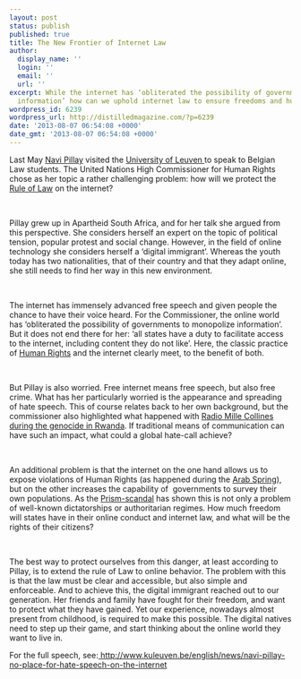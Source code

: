 ```yaml
---
layout: post
status: publish
published: true
title: The New Frontier of Internet Law
author:
  display_name: ''
  login: ''
  email: ''
  url: ''
excerpt: While the internet has ‘obliterated the possibility of governments to monopolize
  information’ how can we uphold internet law to ensure freedoms and human rights?
wordpress_id: 6239
wordpress_url: http://distilledmagazine.com/?p=6239
date: '2013-08-07 06:54:08 +0000'
date_gmt: '2013-08-07 06:54:08 +0000'
---
```

<p dir="ltr">Last May <a href="http://distilledmagazine.com/wp-content/uploads/2013/08/Navi_Pillay" target="_blank">Navi Pillay</a> visited the <a href="http://distilledmagazine.com/wp-content/uploads/2013/08/Katholieke_Universiteit_Leuven" target="_blank">University of Leuven </a>to speak to Belgian Law students. The United Nations High Commissioner for Human Rights chose as her topic a rather challenging problem: how will we protect the <a href="http://distilledmagazine.com/wp-content/uploads/2013/08/Rule_of_law" target="_blank">Rule of Law</a> on the internet?</p>
<p dir="ltr">
<p>&nbsp;</p>
<p dir="ltr">Pillay grew up in Apartheid South Africa, and for her talk she argued from this perspective. She considers herself an expert on the topic of political tension, popular protest and social change. However, in the field of online technology she considers herself a ‘digital immigrant’. Whereas the youth today has two nationalities, that of their country and that they adapt online, she still needs to find her way in this new environment.</p>
<p dir="ltr">
<p>&nbsp;</p>
<p dir="ltr">The internet has immensely advanced free speech and given people the chance to have their voice heard. For the Commissioner, the online world has ‘obliterated the possibility of governments to monopolize information’. But it does not end there for her: ‘all states have a duty to facilitate access to the internet, including content they do not like’. Here, the classic practice of <a href="http://distilledmagazine.com/wp-content/uploads/2013/08/udhr" target="_blank">Human Rights</a> and the internet clearly meet, to the benefit of both.</p>
<p dir="ltr">
<p>&nbsp;</p>
<p dir="ltr">But Pillay is also worried. Free internet means free speech, but also free crime. What has her particularly worried is the appearance and spreading of hate speech. This of course relates back to her own background, but the commissioner also highlighted what happened with <a href="http://distilledmagazine.com/wp-content/uploads/2013/08/hate_radio.html" target="_blank">Radio Mille Collines during the genocide in Rwanda</a>. If traditional means of communication can have such an impact, what could a global hate-call achieve?</p>
<p dir="ltr">
<p>&nbsp;</p>
<p dir="ltr">An additional problem is that the internet on the one hand allows us to expose violations of Human Rights (as happened during the <a href="http://distilledmagazine.com/wp-content/uploads/2013/08/Arab_Spring" target="_blank">Arab Spring</a>), but on the other increases the capability of  governments to survey their own populations. As the <a href="http://distilledmagazine.com/nsa-and-prism/" target="_blank">Prism-scandal</a> has shown this is not only a problem of well-known dictatorships or authoritarian regimes. How much freedom will states have in their online conduct and internet law, and what will be the rights of their citizens?</p>
<p dir="ltr">
<p>&nbsp;</p>
<p dir="ltr">The best way to protect ourselves from this danger, at least according to Pillay, is to extend the rule of Law to online behavior. The problem with this is that the law must be clear and accessible, but also simple and enforceable. And to achieve this, the digital immigrant reached out to our generation. Her friends and family have fought for their freedom, and want to protect what they have gained. Yet our experience, nowadays almost present from childhood, is required to make this possible. The digital natives need to step up their game, and start thinking about the online world they want to live in.</p>
<p dir="ltr">
<p dir="ltr">For the full speech, see:<a href="http://distilledmagazine.com/wp-content/uploads/2013/08/navi-pillay-no-place-for-hate-speech-on-the-internet"> http://www.kuleuven.be/english/news/navi-pillay-no-place-for-hate-speech-on-the-internet</a></p>
<p dir="ltr">
